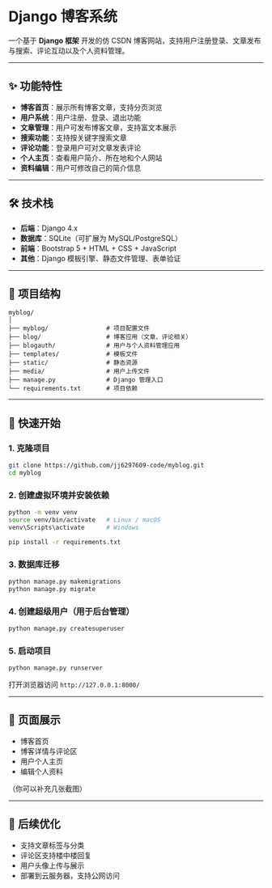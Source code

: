 # Django 博客系统

一个基于 **Django 框架** 开发的仿 CSDN 博客网站，支持用户注册登录、文章发布与搜索、评论互动以及个人资料管理。  

---

## ✨ 功能特性
- **博客首页**：展示所有博客文章，支持分页浏览  
- **用户系统**：用户注册、登录、退出功能  
- **文章管理**：用户可发布博客文章，支持富文本展示  
- **搜索功能**：支持按关键字搜索文章  
- **评论功能**：登录用户可对文章发表评论  
- **个人主页**：查看用户简介、所在地和个人网站  
- **资料编辑**：用户可修改自己的简介信息  

---

## 🛠 技术栈
- **后端**：Django 4.x  
- **数据库**：SQLite（可扩展为 MySQL/PostgreSQL）  
- **前端**：Bootstrap 5 + HTML + CSS + JavaScript  
- **其他**：Django 模板引擎、静态文件管理、表单验证  

---

## 📂 项目结构
```
myblog/
│
├── myblog/                # 项目配置文件
├── blog/                  # 博客应用（文章、评论相关）
├── blogauth/              # 用户与个人资料管理应用
├── templates/             # 模板文件
├── static/                # 静态资源
├── media/                 # 用户上传文件
├── manage.py              # Django 管理入口
└── requirements.txt       # 项目依赖
```

---

## 🚀 快速开始

### 1. 克隆项目
```bash
git clone https://github.com/jj6297609-code/myblog.git
cd myblog
```

### 2. 创建虚拟环境并安装依赖
```bash
python -m venv venv
source venv/bin/activate   # Linux / macOS
venv\Scripts\activate      # Windows

pip install -r requirements.txt
```

### 3. 数据库迁移
```bash
python manage.py makemigrations
python manage.py migrate
```

### 4. 创建超级用户（用于后台管理）
```bash
python manage.py createsuperuser
```

### 5. 启动项目
```bash
python manage.py runserver
```

打开浏览器访问 `http://127.0.0.1:8000/`

---

## 📸 页面展示
- 博客首页  
- 博客详情与评论区  
- 用户个人主页  
- 编辑个人资料  

（你可以补充几张截图）  

---

## 🔮 后续优化
- 支持文章标签与分类  
- 评论区支持楼中楼回复  
- 用户头像上传与展示  
- 部署到云服务器，支持公网访问  
